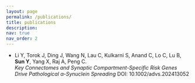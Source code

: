 ```yaml
---
layout: page
permalink: /publications/
title: publications
description:
nav: true
nav_order: 2
---
```


- Li Y, Torok J, Ding J, Wang N, Lau C, Kulkarni S, Anand C, Lo C, Lu B, **Sun Y**, Yang X, Raj A, Peng C.  
  _Key Connectomes and Synaptic Compartment-Specific Risk Genes Drive Pathological α-Synuclein Spreading_
  DOI: 10.1002/advs.202413052
